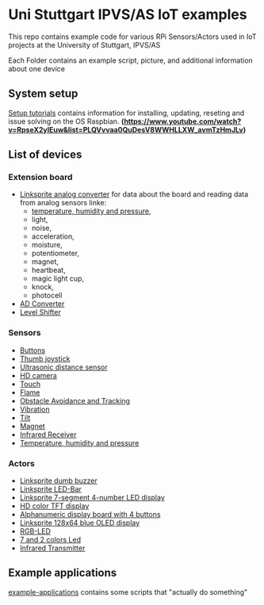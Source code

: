 # Uni Stuttgart IPVS/AS IoT examples
This repo contains example code for various RPi Sensors/Actors used in IoT projects at the University of Stuttgart, IPVS/AS

Each Folder contains an example script, picture, and additional information about one device

## System setup
[Setup tutorials](setup-raspberrypi) contains information for installing, updating, reseting and issue solving on the OS Raspbian.
**(https://www.youtube.com/watch?v=RpseX2ylEuw&list=PLQVvvaa0QuDesV8WWHLLXW_avmTzHmJLv)**

## List of devices 

### Extension board
* [Linksprite analog converter](extension-board) for data about the board and reading data from analog sensors linke:
  * [temperature, humidity and pressure](sensor-temperature), 
  * light, 
  * noise, 
  * acceleration, 
  * moisture,
  * potentiometer,
  * magnet,
  * heartbeat,
  * magic light cup,
  * knock,
  * photocell
* [AD Converter](extension-board/ky053)
* [Level Shifter](extension-board/ky051)

### Sensors
* [Buttons](sensor-button)
* [Thumb joystick](sensor-thumb-joystick)
* [Ultrasonic distance sensor](sensor-ultrasonic-distance)
* [HD camera](sensor-HD-camera)
* [Touch](sensor-touch)
* [Flame](sensor-flame)
* [Obstacle Avoidance and Tracking](sensor-obstacle)
* [Vibration](sensor-vibration)
* [Tilt](sensor-tilt)
* [Magnet](sensor-magnet)
* [Infrared Receiver](sensor-infrared-receiver)
* [Temperature, humidity and pressure](sensor-temperature)

### Actors
* [Linksprite dumb buzzer](actor-linksprite-buzzer)
* [Linksprite LED-Bar](actor-linksprite-led-bar)
* [Linksprite 7-segment 4-number LED display](actor-led-7segment-4numbers)
* [HD color TFT display](actor-graphic-TFT-display)
* [Alphanumeric display board with 4 buttons](actor-alphanumeric-display-board)
* [Linksprite 128x64 blue OLED display](actor-linksprite-OLED-display)
* [RGB-LED](actor-RGB-LED)
* [7 and 2 colors Led](actor-7_2-colors)
* [Infrared Transmitter](actor-infrared-transmitter)



## Example applications
[example-applications](example-applications/) contains some scripts that "actually do something"

